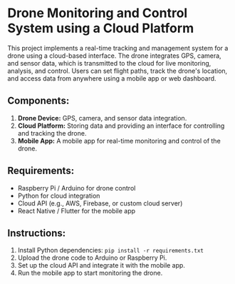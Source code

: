 # Drone Monitoring and Control System using a Cloud Platform

This project implements a real-time tracking and management system for a drone using a cloud-based interface. The drone integrates GPS, camera, and sensor data, which is transmitted to the cloud for live monitoring, analysis, and control. Users can set flight paths, track the drone's location, and access data from anywhere using a mobile app or web dashboard.

## Components:
1. **Drone Device:** GPS, camera, and sensor data integration.
2. **Cloud Platform:** Storing data and providing an interface for controlling and tracking the drone.
3. **Mobile App:** A mobile app for real-time monitoring and control of the drone.

## Requirements:
- Raspberry Pi / Arduino for drone control
- Python for cloud integration
- Cloud API (e.g., AWS, Firebase, or custom cloud server)
- React Native / Flutter for the mobile app

## Instructions:
1. Install Python dependencies: `pip install -r requirements.txt`
2. Upload the drone code to Arduino or Raspberry Pi.
3. Set up the cloud API and integrate it with the mobile app.
4. Run the mobile app to start monitoring the drone.
